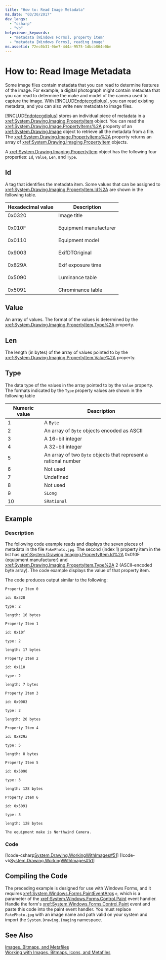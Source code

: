 ```yaml
---
title: "How to: Read Image Metadata"
ms.date: "03/30/2017"
dev_langs: 
  - "csharp"
  - "vb"
helpviewer_keywords: 
  - "metadata [Windows Forms], property item"
  - "metadata [Windows Forms], reading image"
ms.assetid: 72ec0b31-0be7-444a-9575-1dbcb864e0be
---
```

# How to: Read Image Metadata
Some image files contain metadata that you can read to determine features of the image. For example, a digital photograph might contain metadata that you can read to determine the make and model of the camera used to capture the image. With [!INCLUDE[ndptecgdiplus](../../../../includes/ndptecgdiplus-md.md)], you can read existing metadata, and you can also write new metadata to image files.  

 [!INCLUDE[ndptecgdiplus](../../../../includes/ndptecgdiplus-md.md)] stores an individual piece of metadata in a <xref:System.Drawing.Imaging.PropertyItem> object. You can read the <xref:System.Drawing.Image.PropertyItems%2A> property of an <xref:System.Drawing.Image> object to retrieve all the metadata from a file. The <xref:System.Drawing.Image.PropertyItems%2A> property returns an array of <xref:System.Drawing.Imaging.PropertyItem> objects.  

 A <xref:System.Drawing.Imaging.PropertyItem> object has the following four properties: `Id`, `Value`, `Len`, and `Type`.  

## Id  
 A tag that identifies the metadata item. Some values that can be assigned to <xref:System.Drawing.Imaging.PropertyItem.Id%2A> are shown in the following table.  


|Hexadecimal value|Description|  
|-----------------------|-----------------|  
|0x0320<br /><br /> 0x010F<br /><br /> 0x0110<br /><br /> 0x9003<br /><br /> 0x829A<br /><br /> 0x5090<br /><br /> 0x5091|Image title<br /><br /> Equipment manufacturer<br /><br /> Equipment model<br /><br /> ExifDTOriginal<br /><br /> Exif exposure time<br /><br /> Luminance table<br /><br /> Chrominance table|  

## Value  
 An array of values. The format of the values is determined by the <xref:System.Drawing.Imaging.PropertyItem.Type%2A> property.  

## Len  
 The length (in bytes) of the array of values pointed to by the <xref:System.Drawing.Imaging.PropertyItem.Value%2A> property.  

## Type  
 The data type of the values in the array pointed to by the `Value` property. The formats indicated by the `Type` property values are shown in the following table  


|Numeric value|Description|  
|-------------------|-----------------|  
|1|A `Byte`|  
|2|An array of `Byte` objects encoded as ASCII|  
|3|A 16-bit integer|  
|4|A 32-bit integer|  
|5|An array of two `Byte` objects that represent a rational number|  
|6|Not used|  
|7|Undefined|  
|8|Not used|  
|9|`SLong`|  
|10|`SRational`|  

## Example  

### Description  
 The following code example reads and displays the seven pieces of metadata in the file `FakePhoto.jpg`. The second (index 1) property item in the list has <xref:System.Drawing.Imaging.PropertyItem.Id%2A> 0x010F (equipment manufacturer) and <xref:System.Drawing.Imaging.PropertyItem.Type%2A> 2 (ASCII-encoded byte array). The code example displays the value of that property item.  

 The code produces output similar to the following:  

 `Property Item 0`  

 `id: 0x320`  

 `type: 2`  

 `length: 16 bytes`  

 `Property Item 1`  

 `id: 0x10f`  

 `type: 2`  

 `length: 17 bytes`  

 `Property Item 2`  

 `id: 0x110`  

 `type: 2`  

 `length: 7 bytes`  

 `Property Item 3`  

 `id: 0x9003`  

 `type: 2`  

 `length: 20 bytes`  

 `Property Item 4`  

 `id: 0x829a`  

 `type: 5`  

 `length: 8 bytes`  

 `Property Item 5`  

 `id: 0x5090`  

 `type: 3`  

 `length: 128 bytes`  

 `Property Item 6`  

 `id: 0x5091`  

 `type: 3`  

 `length: 128 bytes`  

 `The equipment make is Northwind Camera.`  

### Code  
 [!code-csharp[System.Drawing.WorkingWithImages#51](../../../../samples/snippets/csharp/VS_Snippets_Winforms/System.Drawing.WorkingWithImages/CS/Class1.cs#51)]
 [!code-vb[System.Drawing.WorkingWithImages#51](../../../../samples/snippets/visualbasic/VS_Snippets_Winforms/System.Drawing.WorkingWithImages/VB/Class1.vb#51)]  

## Compiling the Code  
 The preceding example is designed for use with Windows Forms, and it requires <xref:System.Windows.Forms.PaintEventArgs> `e`, which is a parameter of the <xref:System.Windows.Forms.Control.Paint> event handler. Handle the form's <xref:System.Windows.Forms.Control.Paint> event and paste this code into the paint event handler. You must replace `FakePhoto.jpg` with an image name and path valid on your system and import the `System.Drawing.Imaging` namespace.  

## See Also  
 [Images, Bitmaps, and Metafiles](../../../../docs/framework/winforms/advanced/images-bitmaps-and-metafiles.md)  
 [Working with Images, Bitmaps, Icons, and Metafiles](../../../../docs/framework/winforms/advanced/working-with-images-bitmaps-icons-and-metafiles.md)
